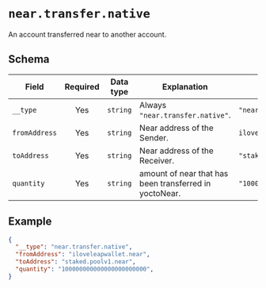 # `near.transfer.native`

An account transferred near to another account.

## Schema

| Field               | Required | Data type | Explanation                                                                                                                                                                                   | Example                                                                                             |
| ------------------- | :------: | --------- | --------------------------------------------------------------------------------------------------------------------------------------------------------------------------------------------- | --------------------------------------------------------------------------------------------------- |
| `__type`            |   Yes    | `string`  | Always `"near.transfer.native"`.                                                                                                                                                    | `"near.transfer.native"`                                                                  |
| `fromAddress`      |   Yes    | `string` | Near address of the Sender.                                                                                                                                                  | `iloveleapwallet.near`                                                                                              |
| `toAddress`              |   Yes    | `string`  | Near address of the Receiver.                                                                                                                    | `"staked.poolv1.near"`                                                   |
| `quantity`           |   Yes    | `string`  | amount of near that has been transferred in yoctoNear.                                                                                                                                                      | `"100000000000000000000000"`

## Example

```json
{
  "__type": "near.transfer.native",
  "fromAddress": "iloveleapwallet.near",
  "toAddress": "staked.poolv1.near",
  "quantity": "100000000000000000000000",
}
```
